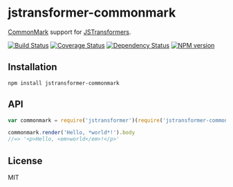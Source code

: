 # jstransformer-commonmark

[CommonMark](https://github.com/jgm/commonmark.js) support for [JSTransformers](http://github.com/jstransformers).

[![Build Status](https://img.shields.io/travis/jstransformers/jstransformer-commonmark/master.svg)](https://travis-ci.org/jstransformers/jstransformer-commonmark)
[![Coverage Status](https://img.shields.io/codecov/c/github/jstransformers/jstransformer-commonmark/master.svg)](https://codecov.io/gh/jstransformers/jstransformer-commonmark)
[![Dependency Status](https://img.shields.io/david/jstransformers/jstransformer-commonmark/master.svg)](http://david-dm.org/jstransformers/jstransformer-commonmark)
[![NPM version](https://img.shields.io/npm/v/jstransformer-commonmark.svg)](https://www.npmjs.org/package/jstransformer-commonmark)

## Installation

    npm install jstransformer-commonmark

## API

```js
var commonmark = require('jstransformer')(require('jstransformer-commonmark'))

commonmark.render('Hello, *world*!').body
//=> '<p>Hello, <em>world</em>!</p>'
```

## License

MIT
